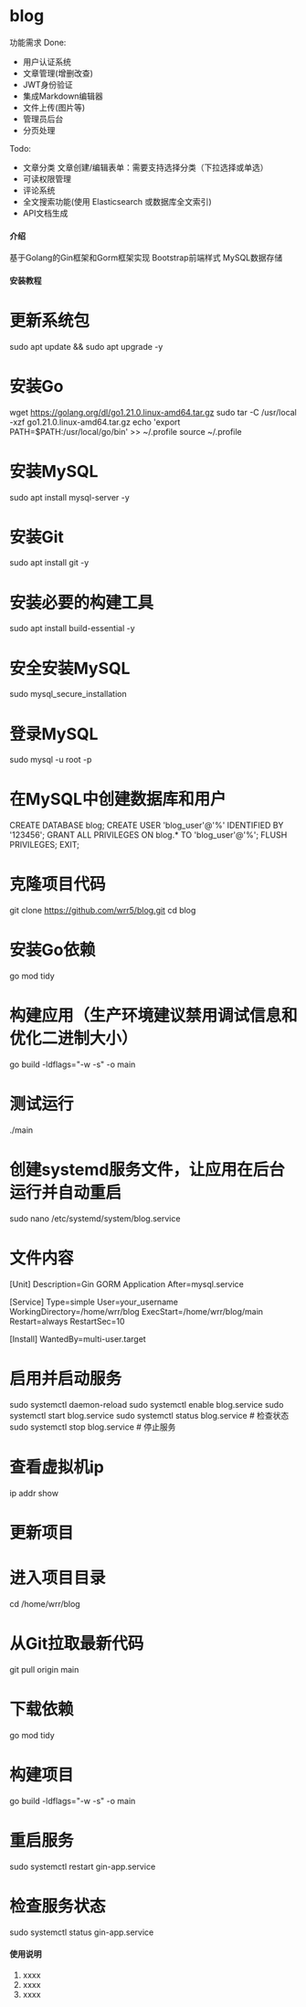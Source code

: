 # blog
功能需求
Done:
- 用户认证系统
- 文章管理(增删改查)
- JWT身份验证
- 集成Markdown编辑器
- 文件上传(图片等)
- 管理员后台
- 分页处理

Todo:
- 文章分类
    文章创建/编辑表单：需要支持选择分类（下拉选择或单选）
- 可读权限管理
- 评论系统
- 全文搜索功能(使用 Elasticsearch 或数据库全文索引)
- API文档生成


#### 介绍
基于Golang的Gin框架和Gorm框架实现
Bootstrap前端样式
MySQL数据存储


#### 安装教程

# 更新系统包
sudo apt update && sudo apt upgrade -y
# 安装Go
wget https://golang.org/dl/go1.21.0.linux-amd64.tar.gz
sudo tar -C /usr/local -xzf go1.21.0.linux-amd64.tar.gz
echo 'export PATH=$PATH:/usr/local/go/bin' >> ~/.profile
source ~/.profile
# 安装MySQL
sudo apt install mysql-server -y
# 安装Git
sudo apt install git -y
# 安装必要的构建工具
sudo apt install build-essential -y
# 安全安装MySQL
sudo mysql_secure_installation
# 登录MySQL
sudo mysql -u root -p
# 在MySQL中创建数据库和用户
CREATE DATABASE blog;
CREATE USER 'blog_user'@'%' IDENTIFIED BY '123456';
GRANT ALL PRIVILEGES ON blog.* TO 'blog_user'@'%';
FLUSH PRIVILEGES;
EXIT;
# 克隆项目代码
git clone https://github.com/wrr5/blog.git
cd blog
# 安装Go依赖
go mod tidy
# 构建应用（生产环境建议禁用调试信息和优化二进制大小）
go build -ldflags="-w -s" -o main
# 测试运行
./main
# 创建systemd服务文件，让应用在后台运行并自动重启
sudo nano /etc/systemd/system/blog.service
# 文件内容
[Unit]
Description=Gin GORM Application
After=mysql.service

[Service]
Type=simple
User=your_username
WorkingDirectory=/home/wrr/blog
ExecStart=/home/wrr/blog/main
Restart=always
RestartSec=10

[Install]
WantedBy=multi-user.target
# 启用并启动服务
sudo systemctl daemon-reload
sudo systemctl enable blog.service
sudo systemctl start blog.service
sudo systemctl status blog.service  # 检查状态
sudo systemctl stop blog.service # 停止服务
# 查看虚拟机ip
ip addr show

# 更新项目
# 进入项目目录
cd /home/wrr/blog
# 从Git拉取最新代码
git pull origin main
# 下载依赖
go mod tidy
# 构建项目
go build -ldflags="-w -s" -o main
# 重启服务
sudo systemctl restart gin-app.service
# 检查服务状态
sudo systemctl status gin-app.service


#### 使用说明

1.  xxxx
2.  xxxx
3.  xxxx

